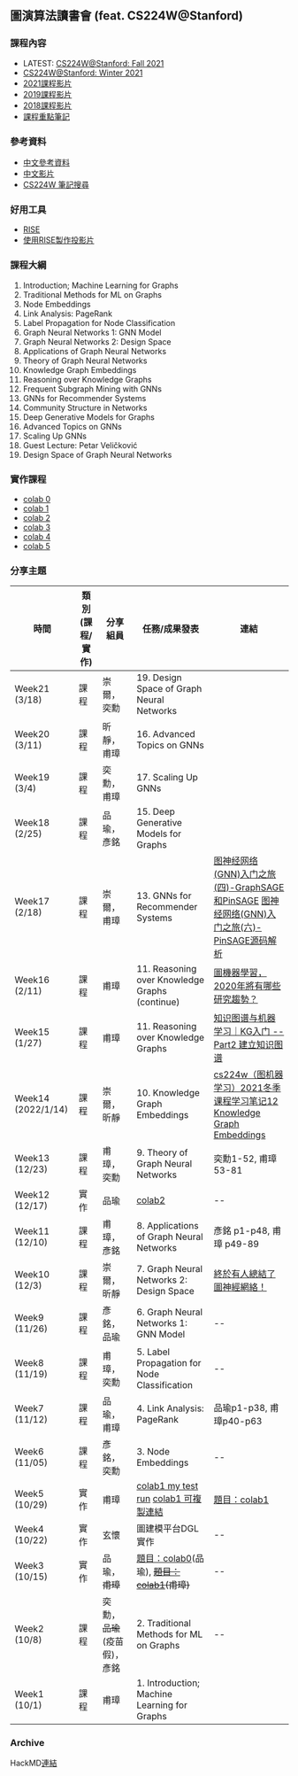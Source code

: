 ## 圖演算法讀書會 (feat. CS224W@Stanford)
### 課程內容
- LATEST: [CS224W@Stanford: Fall 2021](http://web.stanford.edu/class/cs224w/)
- [CS224W@Stanford: Winter 2021](http://snap.stanford.edu/class/cs224w-2020/)
- [2021課程影片](https://www.youtube.com/playlist?list=PLoROMvodv4rPLKxIpqhjhPgdQy7imNkDn)
- [2019課程影片](https://www.youtube.com/playlist?list=PL1OaWjIc3zJ4xhom40qFY5jkZfyO5EDOZ)
- [2018課程影片](http://snap.stanford.edu/class/cs224w-2018/#resources)
- [課程重點筆記](https://snap-stanford.github.io/cs224w-notes/)

### 參考資料
- [中文參考資料](http://alrightchiu.github.io/SecondRound/graph-introjian-jie.html)
- [中文影片](https://www.bilibili.com/video/av94230023/?spm_id_from=333.788.b_636f6d6d656e74.37)
- [CS224W 筆記搜尋](https://so.csdn.net/so/search/s.do?q=CS224W&t=&u=)

### 好用工具
- [RISE](https://rise.readthedocs.io/en/stable/)
- [使用RISE製作投影片](https://dataxujing.github.io/RISE-making-slides/)

### 課程大綱
1. Introduction; Machine Learning for Graphs
2. Traditional Methods for ML on Graphs
3. Node Embeddings
4. Link Analysis: PageRank
5. Label Propagation for Node Classification
6. Graph Neural Networks 1: GNN Model
7. Graph Neural Networks 2: Design Space
8. Applications of Graph Neural Networks
9. Theory of Graph Neural Networks
10. Knowledge Graph Embeddings
11. Reasoning over Knowledge Graphs
12. Frequent Subgraph Mining with GNNs
13. GNNs for Recommender Systems
14. Community Structure in Networks
15. Deep Generative Models for Graphs
16. Advanced Topics on GNNs
17. Scaling Up GNNs
18. Guest Lecture: Petar Veličković
19. Design Space of Graph Neural Networks

### 實作課程
- [colab 0](https://colab.research.google.com/drive/16tqEHKOLUgYvXKx1V3blfYGpQb1_09MG?usp=sharing)
- [colab 1](https://colab.research.google.com/drive/1p2s0on6nibUYhJnONBWEAwpBlue37Tcc?usp=sharing)
- [colab 2](https://colab.research.google.com/drive/1BRPw3WQjP8ANSFz-4Z1ldtNt9g7zm-bv?usp=sharing)
- [colab 3](https://colab.research.google.com/drive/1bAvutxJhjMyNsbzlLuQybzn_DXM63CuE?usp=sharing)
- [colab 4](https://colab.research.google.com/drive/1X4uOWv_xkefDu_h-pbJg-fEkMfR7NGz9?usp=sharing)
- [colab 5](https://colab.research.google.com/drive/17Pe4o_oSsD2J-wTb_xGtYJQsyCawK6sJ?usp=sharing)

### 分享主題
| 時間 |  類別(課程/實作)|  分享組員 | 任務/成果發表 |連結|
| ------ | -------- |  --- | ---------- |----|
| Week21 (3/18)| 課程 | 崇爾，奕勳 | 19. Design Space of Graph Neural Networks | |
| Week20 (3/11)| 課程 | 昕靜，甫璋 | 16. Advanced Topics on GNNs | |
| Week19 (3/4) | 課程 | 奕勳，甫璋 | 17. Scaling Up GNNs | |
| Week18 (2/25)| 課程 | 品瑜，彥銘 | 15. Deep Generative Models for Graphs | |
| Week17 (2/18)| 課程 | 崇爾，甫璋 | 13. GNNs for Recommender Systems | [图神经网络(GNN)入门之旅(四)-GraphSAGE和PinSAGE](https://zhuanlan.zhihu.com/p/347749809) [图神经网络(GNN)入门之旅(六)-PinSAGE源码解析](https://zhuanlan.zhihu.com/p/347750180)|
| Week16 (2/11)| 課程 | 甫璋 | 11. Reasoning over Knowledge Graphs (continue) | [圖機器學習，2020年將有哪些研究趨勢？](https://kknews.cc/zh-tw/tech/q9z28nr.html) |
| Week15 (1/27)| 課程 | 甫璋 | 11. Reasoning over Knowledge Graphs | [知识图谱与机器学习｜KG入门 -- Part2 建立知识图谱](https://zhuanlan.zhihu.com/p/76544483)|
| Week14 (2022/1/14)| 課程 | 崇爾，昕靜 | 10. Knowledge Graph Embeddings | [cs224w（图机器学习）2021冬季课程学习笔记12 Knowledge Graph Embeddings](https://blog.csdn.net/PolarisRisingWar/article/details/118398869)|
| Week13 (12/23)| 課程 | 甫璋，奕勳| 9. Theory of Graph Neural Networks |奕勳1-52, 甫璋53-81|
| Week12 (12/17)| 實作 | 品瑜 | [colab2](https://colab.research.google.com/drive/1Aa0eKSmyYef1gORvlHv7EeQzSVRb30eL?usp=sharing) | --|
| Week11 (12/10)| 課程 | 甫璋，彥銘 | 8. Applications of Graph Neural Networks | 彥銘 p1-p48, 甫璋 p49-89 |
| Week10 (12/3)| 課程 | 崇爾，昕靜 | 7. Graph Neural Networks 2: Design Space | [終於有人總結了圖神經網絡！](https://www.readfog.com/a/1639181535368286208)|
| Week9 (11/26)| 課程 | 彥銘，品瑜 | 6. Graph Neural Networks 1: GNN Model | --|
| Week8 (11/19)| 課程 | 甫璋，奕勳 | 5. Label Propagation for Node Classification | --|
| Week7 (11/12)| 課程 | 品瑜，甫璋 | 4. Link Analysis: PageRank | 品瑜p1-p38, 甫璋p40-p63|
| Week6 (11/05)| 課程 | 彥銘，奕勳 | 3. Node Embeddings | --|
| Week5 (10/29)| 實作 | 甫璋 | [colab1 my test run](https://colab.research.google.com/drive/1GHsTEztl0rZZ0aq_LhFM_tHQ2UEA2O6l#scrollTo=FTNyrAoSVeq9) [colab1 可複製連結](https://colab.research.google.com/drive/1GHsTEztl0rZZ0aq_LhFM_tHQ2UEA2O6l?usp=sharing) | [題目：colab1](https://colab.research.google.com/drive/1b9rZIjD7MUEKwYbXZc3dchTBTpzdrvpd?usp=sharing#scrollTo=UBL-ZmdHWqIu) |
| Week4 (10/22)| 實作 | 玄懷| 圖建模平台DGL實作 | --|
| Week3 (10/15)| 實作 | 品瑜，~~甫璋~~ | [題目：colab0](https://colab.research.google.com/drive/1CILdAekIkIh-AX2EXwZ3ZsZ6VcCbwc0t?usp=sharing)(品瑜), ~~[題目：colab1](https://colab.research.google.com/drive/1b9rZIjD7MUEKwYbXZc3dchTBTpzdrvpd?usp=sharing#scrollTo=UBL-ZmdHWqIu)(甫璋)~~ | --|
| Week2 (10/8)| 課程 | 奕勳，~~品瑜~~(疫苗假)，彥銘 | 2. Traditional Methods for ML on Graphs | --|
| Week1 (10/1)| 課程 | 甫璋 | 1. Introduction; Machine Learning for Graphs | |

### Archive
HackMD[連結](https://hackmd.io/@udothemath/ml_graph_study_group)

